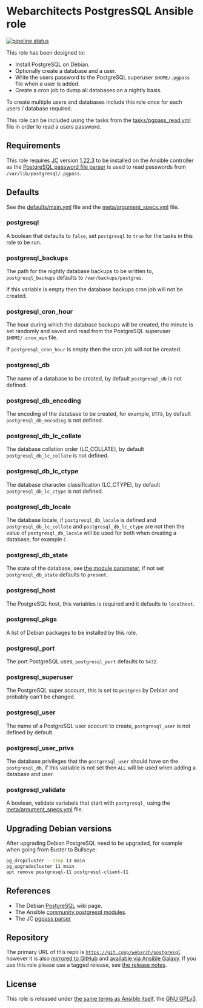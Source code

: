 # Webarchitects PostgresSQL Ansible role

[![pipeline status](https://git.coop/webarch/postgresql/badges/master/pipeline.svg)](https://git.coop/webarch/postgresql/-/commits/master)

This role has been designed to:

* Install PostgreSQL on Debian.
* Optionally create a database and a user.
* Write the users password to the PostgreSQL superuser `$HOME/.pgpass` file when a user is added.
* Create a cron job to dump all databases on a nightly basis.

To create multiple users and databases include this role once for each users / database required.

This role can be included using the tasks from the [tasks/pgpass_read.yml](tasks/pgpass_read.yml) file in order to read a users password.

## Requirements

This role requires [JC](https://github.com/kellyjonbrazil/jc) version [1.22.3](https://github.com/kellyjonbrazil/jc/releases/tag/v1.22.3) to be installed on the Ansible controller as the [PostgreSQL password file parser](https://kellyjonbrazil.github.io/jc/docs/parsers/pgpass) is used to read passwords from `/var/lib/postgresql/.pgpass`.

## Defaults

See the [defaults/main.yml](defaults/main.yml) file and the [meta/argument_specs.yml](meta/argument_specs.yml) file.

### postgresql

A boolean that defaults to `false`, set `postgresql` to `true` for the tasks in this role to be run.

### postgresql_backups

The path for the nightly database backups to be written to, `postgresql_backups` defaults to `/var/backups/postgres`.

If this variable is empty then the database backups cron job will not be created.

### postgresql_cron_hour

The hour during which the database backups will be created, the minute is set randomly and saved and read from the PostgreSQL superuser `$HOME/.cron_min` file.

If `postgresql_cron_hour` is empty then the cron job will not be created.

### postgresql_db

The name of a database to be created, by default `postgresql_db` is not defined.

### postgresql_db_encoding

The encoding of the database to be created, for example, `UTF8`, by default `postgresql_db_encoding` is not defined.

### postgresql_db_lc_collate

The database collation order (LC_COLLATE), by default `postgresql_db_lc_collate` is not defined.

### postgresql_db_lc_ctype

The database character classification (LC_CTYPE), by default `postgresql_db_lc_ctype` is not defined.

### postgresql_db_locale

The database locale, if `postgresql_db_locale` is defined and `postgresql_db_lc_collate` and `postgresql_db_lc_ctype` are not then the value of `postgresql_db_locale` will be used for both when creating a database, for example `C`.

### postgresql_db_state

The state of the database, see [the module parameter](https://docs.ansible.com/ansible/latest/collections/community/postgresql/postgresql_db_module.html#parameter-state), if not set `postgresql_db_state` defaults to `present`.

### postgresql_host

The PostgreSQL host, this variables is required and it defaults to `localhost`.

### postgresql_pkgs

A list of Debian packages to be installed by this role.

### postgresql_port

The port PostgreSQL uses, `postgresql_port` defaults to `5432`.

### postgresql_superuser

The PostgreSQL super account, this is set to `postgres` by Debian and probably can't be changed.

### postgresql_user

The name of a PostgreSQL user acocunt to create, `postgresql_user` is not defined by default.

### postgresql_user_privs

The database privileges that the `postgresql_user` should have on the `postgresql_db`, if this variable is not set then `ALL` will be used when adding a database and user.

### postgresql_validate

A boolean, validate variabels that start with `postgresql_` using the [meta/argument_specs.yml](meta/argument_specs.yml) file.

## Upgrading Debian versions

After upgrading Debian PostgreSQL need to be upgraded, for example when going from Buster to Bullseye:

```bash
pg_dropcluster --stop 13 main
pg_upgradecluster 11 main
apt remove postgresql-11 postgresql-client-11
```

## References

* The Debian [PostgreSQL](https://wiki.debian.org/PostgreSql) wiki page.
* The Ansible [community.postgresql modules](https://docs.ansible.com/ansible/latest/collections/community/postgresql/index.html).
* The JC [pgpass parser](https://kellyjonbrazil.github.io/jc/docs/parsers/pgpass)

## Repository

The primary URL of this repo is [`https://git.coop/webarch/postgresql`](https://git.coop/webarch/postgresql) however it is also [mirrored to GitHub](https://github.com/webarch-coop/ansible-role-postgresql) and [available via Ansible Galaxy](https://galaxy.ansible.com/chriscroome/postgresql).
If you use this role please use a tagged release, see [the release notes](https://git.coop/webarch/postgresql/-/releases).

## License

This role is released under [the same terms as Ansible itself](https://github.com/ansible/ansible/blob/devel/COPYING), the [GNU GPLv3](LICENSE).
